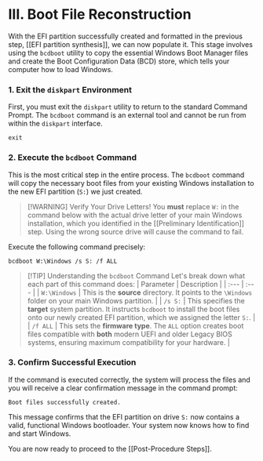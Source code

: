 # III. Boot File Reconstruction

With the EFI partition successfully created and formatted in the previous step, [[EFI partition synthesis]], we can now populate it. This stage involves using the `bcdboot` utility to copy the essential Windows Boot Manager files and create the Boot Configuration Data (BCD) store, which tells your computer how to load Windows.

### 1. Exit the `diskpart` Environment

First, you must exit the `diskpart` utility to return to the standard Command Prompt. The `bcdboot` command is an external tool and cannot be run from within the `diskpart` interface.

```shell
exit
```

### 2. Execute the `bcdboot` Command

This is the most critical step in the entire process. The `bcdboot` command will copy the necessary boot files from your existing Windows installation to the new EFI partition (`S:`) we just created.

> [!WARNING] Verify Your Drive Letters!
> You **must** replace `W:` in the command below with the actual drive letter of your main Windows installation, which you identified in the [[Preliminary Identification]] step. Using the wrong source drive will cause the command to fail.

Execute the following command precisely:

```shell
bcdboot W:\Windows /s S: /f ALL
```

> [!TIP] Understanding the `bcdboot` Command
> Let's break down what each part of this command does:
> | Parameter | Description |
> | :--- | :--- |
> | `W:\Windows` | This is the **source** directory. It points to the `\Windows` folder on your main Windows partition. |
> | `/s S:` | This specifies the **target** system partition. It instructs `bcdboot` to install the boot files onto our newly created EFI partition, which we assigned the letter `S:`. |
> | `/f ALL` | This sets the **firmware type**. The `ALL` option creates boot files compatible with **both** modern UEFI and older Legacy BIOS systems, ensuring maximum compatibility for your hardware. |

### 3. Confirm Successful Execution

If the command is executed correctly, the system will process the files and you will receive a clear confirmation message in the command prompt:

```
Boot files successfully created.
```

This message confirms that the EFI partition on drive `S:` now contains a valid, functional Windows bootloader. Your system now knows how to find and start Windows.

You are now ready to proceed to the [[Post-Procedure Steps]].
